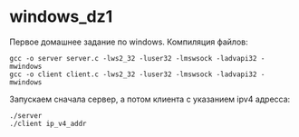 # windows_dz1
Первое домашнее задание по windows.
Компиляция файлов:

    gcc -o server server.c -lws2_32 -luser32 -lmswsock -ladvapi32 -mwindows
    gcc -o client client.c -lws2_32 -luser32 -lmswsock -ladvapi32 -mwindows

Запускаем сначала сервер, а потом клиента с указанием ipv4 адресса:


    ./server
    ./client ip_v4_addr
